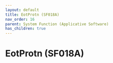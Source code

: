 ```yaml
---
layout: default
title: EotProtn (SF018A)
nav_order: 16
parent: System Function (Applicative Software)
has_children: true
---
```

# EotProtn (SF018A)
